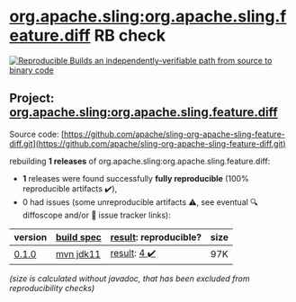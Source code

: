 [org.apache.sling:org.apache.sling.feature.diff](https://central.sonatype.com/artifact/org.apache.sling/org.apache.sling.feature.diff/versions) RB check
=======

[![Reproducible Builds](https://reproducible-builds.org/images/logos/rb.svg) an independently-verifiable path from source to binary code](https://reproducible-builds.org/)

## Project: [org.apache.sling:org.apache.sling.feature.diff](https://central.sonatype.com/artifact/org.apache.sling/org.apache.sling.feature.diff/versions)

Source code: [https://github.com/apache/sling-org-apache-sling-feature-diff.git](https://github.com/apache/sling-org-apache-sling-feature-diff.git)

rebuilding **1 releases** of org.apache.sling:org.apache.sling.feature.diff:
- **1** releases were found successfully **fully reproducible** (100% reproducible artifacts :heavy_check_mark:),
- 0 had issues (some unreproducible artifacts :warning:, see eventual :mag: diffoscope and/or :memo: issue tracker links):

| version | [build spec](/BUILDSPEC.md) | [result](https://reproducible-builds.org/docs/jvm/): reproducible? | size |
| -- | --------- | ------ | -- |
| [0.1.0](https://search.maven.org/artifact/org.apache.sling/org.apache.sling.feature.diff/0.1.0/pom) | [mvn jdk11](org.apache.sling.feature.diff-0.1.0.buildspec) | [result](org.apache.sling.feature.diff-0.1.0.buildinfo): [4 :heavy_check_mark: ](org.apache.sling.feature.diff-0.1.0.buildcompare) | 97K |

<i>(size is calculated without javadoc, that has been excluded from reproducibility checks)</i>
